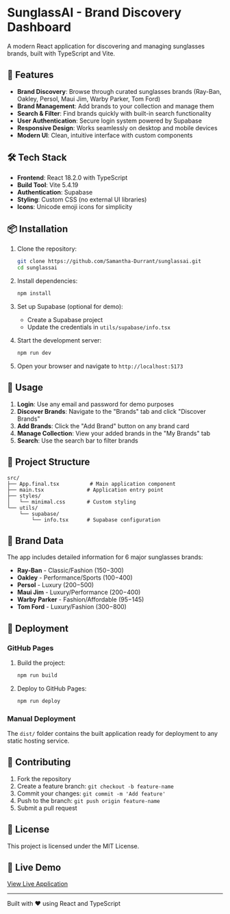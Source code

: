 # SunglassAI - Brand Discovery Dashboard

A modern React application for discovering and managing sunglasses brands, built with TypeScript and Vite.

## 🚀 Features

- **Brand Discovery**: Browse through curated sunglasses brands (Ray-Ban, Oakley, Persol, Maui Jim, Warby Parker, Tom Ford)
- **Brand Management**: Add brands to your collection and manage them
- **Search & Filter**: Find brands quickly with built-in search functionality
- **User Authentication**: Secure login system powered by Supabase
- **Responsive Design**: Works seamlessly on desktop and mobile devices
- **Modern UI**: Clean, intuitive interface with custom components

## 🛠️ Tech Stack

- **Frontend**: React 18.2.0 with TypeScript
- **Build Tool**: Vite 5.4.19
- **Authentication**: Supabase
- **Styling**: Custom CSS (no external UI libraries)
- **Icons**: Unicode emoji icons for simplicity

## 📦 Installation

1. Clone the repository:
   ```bash
   git clone https://github.com/Samantha-Durrant/sunglassai.git
   cd sunglassai
   ```

2. Install dependencies:
   ```bash
   npm install
   ```

3. Set up Supabase (optional for demo):
   - Create a Supabase project
   - Update the credentials in `utils/supabase/info.tsx`

4. Start the development server:
   ```bash
   npm run dev
   ```

5. Open your browser and navigate to `http://localhost:5173`

## 🎯 Usage

1. **Login**: Use any email and password for demo purposes
2. **Discover Brands**: Navigate to the "Brands" tab and click "Discover Brands"
3. **Add Brands**: Click the "Add Brand" button on any brand card
4. **Manage Collection**: View your added brands in the "My Brands" tab
5. **Search**: Use the search bar to filter brands

## 📁 Project Structure

```
src/
├── App.final.tsx          # Main application component
├── main.tsx              # Application entry point
├── styles/
│   └── minimal.css       # Custom styling
└── utils/
    └── supabase/
        └── info.tsx      # Supabase configuration
```

## 🌟 Brand Data

The app includes detailed information for 6 major sunglasses brands:

- **Ray-Ban** - Classic/Fashion ($150-$300)
- **Oakley** - Performance/Sports ($100-$400)
- **Persol** - Luxury ($200-$500)
- **Maui Jim** - Luxury/Performance ($200-$400)
- **Warby Parker** - Fashion/Affordable ($95-$145)
- **Tom Ford** - Luxury/Fashion ($300-$800)

## 🚀 Deployment

### GitHub Pages

1. Build the project:
   ```bash
   npm run build
   ```

2. Deploy to GitHub Pages:
   ```bash
   npm run deploy
   ```

### Manual Deployment

The `dist/` folder contains the built application ready for deployment to any static hosting service.

## 🤝 Contributing

1. Fork the repository
2. Create a feature branch: `git checkout -b feature-name`
3. Commit your changes: `git commit -m 'Add feature'`
4. Push to the branch: `git push origin feature-name`
5. Submit a pull request

## 📄 License

This project is licensed under the MIT License.

## 🔗 Live Demo

[View Live Application](https://Samantha-Durrant.github.io/sunglassai)

---

Built with ❤️ using React and TypeScript
